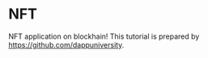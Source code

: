 # NFT

NFT application on blockhain!
This tutorial is prepared by https://github.com/dappuniversity.
